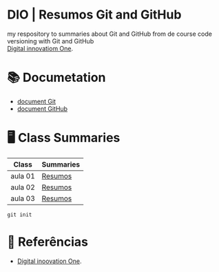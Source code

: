 # DIO |  Resumos Git and GitHub


my respository to summaries about Git and GitHub from de course code versioning with Git and GitHub  
[Digital innovatiom One](https://web.dio.me).

# 📚 Documetation
- [document Git](https://docs.github.com/pt/get-started/start-your-journey/about-github-and-git)
- [document GitHub](https://docs.github.com/pt)

# 🖥 Class Summaries 

 | Class|Summaries| 
 | -----|---------| 
 | aula 01 |[Resumos]() |
 | aula 02 |[Resumos]() |
 | aula 03 |[Resumos]() |
 



```git init ```

# 🔎 Referências
- [Digital inoovation One]().
